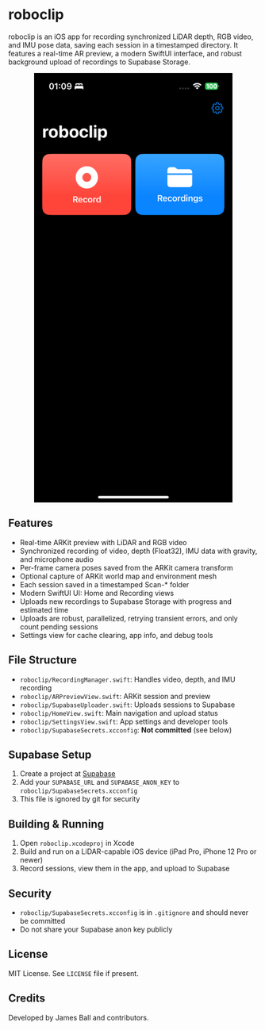 # roboclip

roboclip is an iOS app for recording synchronized LiDAR depth, RGB video, and IMU pose data, saving each session in a timestamped directory. It features a real-time AR preview, a modern SwiftUI interface, and robust background upload of recordings to Supabase Storage.

<img src="docs-assets/screenshot_home.PNG" alt="Home Screen" width="400" style="max-width:100%;height:auto;display:block;margin:auto;" />

## Features

- Real-time ARKit preview with LiDAR and RGB video
- Synchronized recording of video, depth (Float32), IMU data with gravity, and microphone audio
- Per-frame camera poses saved from the ARKit camera transform
- Optional capture of ARKit world map and environment mesh
- Each session saved in a timestamped Scan-* folder
- Modern SwiftUI UI: Home and Recording views
- Uploads new recordings to Supabase Storage with progress and estimated time
- Uploads are robust, parallelized, retrying transient errors, and only count pending sessions
- Settings view for cache clearing, app info, and debug tools

## File Structure

- `roboclip/RecordingManager.swift`: Handles video, depth, and IMU recording
- `roboclip/ARPreviewView.swift`: ARKit session and preview
- `roboclip/SupabaseUploader.swift`: Uploads sessions to Supabase
- `roboclip/HomeView.swift`: Main navigation and upload status
- `roboclip/SettingsView.swift`: App settings and developer tools
- `roboclip/SupabaseSecrets.xcconfig`: **Not committed** (see below)

## Supabase Setup

1. Create a project at [Supabase](https://supabase.com/)
2. Add your `SUPABASE_URL` and `SUPABASE_ANON_KEY` to `roboclip/SupabaseSecrets.xcconfig`
3. This file is ignored by git for security

## Building & Running

1. Open `roboclip.xcodeproj` in Xcode
2. Build and run on a LiDAR-capable iOS device (iPad Pro, iPhone 12 Pro or newer)
3. Record sessions, view them in the app, and upload to Supabase

## Security

- `roboclip/SupabaseSecrets.xcconfig` is in `.gitignore` and should never be committed
- Do not share your Supabase anon key publicly

## License

MIT License. See `LICENSE` file if present.

## Credits

Developed by James Ball and contributors.
